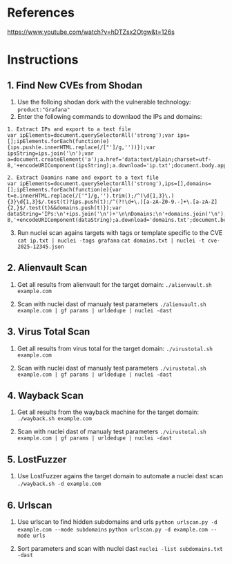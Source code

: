 # References
https://www.youtube.com/watch?v=hDTZsx2Otgw&t=126s


# Instructions

## 1. Find New CVEs from Shodan
1. Use the folloing shodan dork with the vulnerable technology:
`product:"Grafana"`
2. Enter the following commands to downlaod the IPs  and domains:
```
1. Extract IPs and export to a text file  
var ipElements=document.querySelectorAll('strong');var ips=[];ipElements.forEach(function(e){ips.push(e.innerHTML.replace(/["']/g,''))});var ipsString=ips.join('\n');var a=document.createElement('a');a.href='data:text/plain;charset=utf-8,'+encodeURIComponent(ipsString);a.download='ip.txt';document.body.appendChild(a);a.click();  
  
2. Extract Doamins name and export to a text file  
var ipElements=document.querySelectorAll('strong'),ips=[],domains=[];ipElements.forEach(function(e){var t=e.innerHTML.replace(/['"]/g,'').trim();/^(\d{1,3}\.){3}\d{1,3}$/.test(t)?ips.push(t):/^(?!\d+\.)[a-zA-Z0-9.-]+\.[a-zA-Z]{2,}$/.test(t)&&domains.push(t)});var dataString='IPs:\n'+ips.join('\n')+'\n\nDomains:\n'+domains.join('\n'),a=document.createElement('a');a.href='data:text/plain;charset=utf-8,'+encodeURIComponent(dataString);a.download='domains.txt';document.body.appendChild(a);a.click();
```
3. Run nuclei scan agains targets with tags or template specific to the CVE
`cat ip.txt | nuclei -tags grafana`
`cat domains.txt | nuclei -t cve-2025-12345.json`

## 2. Alienvault Scan
1. Get all results from alienvault for the target domain:
`./alienvault.sh example.com`

2. Scan with nuclei dast of manualy test parameters
`./alienvault.sh example.com | gf params | urldedupe | nuclei -dast`

## 3. Virus Total Scan
1. Get all results from virus total for the target domain:
`./virustotal.sh example.com`

2. Scan with nuclei dast of manualy test parameters
`./virustotal.sh example.com | gf params | urldedupe | nuclei -dast`


## 4. Wayback Scan
1. Get all results from the wayback machine for the target domain:
`./wayback.sh example.com`

2. Scan with nuclei dast of manualy test parameters
`./virustotal.sh example.com | gf params | urldedupe | nuclei -dast`

## 5. LostFuzzer
1. Use LostFuzzer agains the target domain to automate a nuclei dast scan
`./wayback.sh -d example.com`


## 6. Urlscan
1. Use urlscan to find hidden subdomains and urls
`python urlscan.py -d example.com --mode subdomains`
`python urlscan.py -d example.com --mode urls`

2. Sort parameters and scan with nuclei dast
`nuclei -list subdomains.txt -dast`
